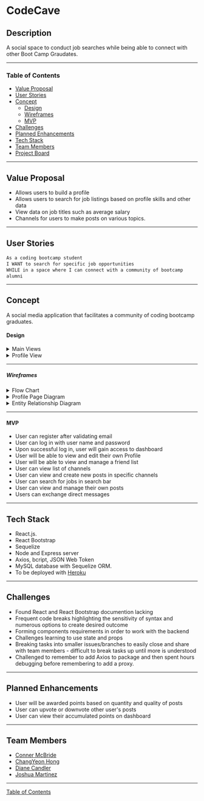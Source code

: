 # CodeCave

## Description 
A social space to conduct job searches while being able to connect with other Boot Camp Graudates.

---

### Table of Contents

- [Value Proposal](#value-proposal)
- [User Stories](#user-stories)
- [Concept](#concept)
  - [Design](#design)
  - [Wireframes](#wireframes)
  - [MVP](#mvp)
- [Challenges](#Challenges)
- [Planned Enhancements](#planned-enhancements)
- [Tech Stack](#tech-stack)
- [Team Members](#team-members)
- [Project Board](https://github.com/Group-5-Project-2/CodeCave/projects/1)

---


## Value Proposal

- Allows users to build a profile
- Allows users to search for job listings based on profile skills and other data
- View data on job titles such as average salary
- Channels for users to make posts on various topics.
---



## User Stories

```
As a coding bootcamp student
I WANT to search for specific job opportunities
WHILE in a space where I can connect with a community of bootcamp alumni
```

---

## Concept

A social media application that facilitates a community of coding bootcamp graduates.

#### Design

<details>
<summary>Main Views</summary>
<img src="client\public\images\LoginDrawIO.png" width = "600px">
</details>

<details>
<summary>Profile View</summary>
Coming soon...
</details>

---


##### Wireframes

<details>
  <summary>Flow Chart</summary>
  <img src="client\public\images\codecave.png" width = "600px">
</details>

<details>
  <summary>Profile Page Diagram</summary>
  <img src="client\public\images\ProfilePageDiagram.png" width = "600px">
</details>

<details>
<summary>Entity Relationship Diagram</summary>
<img src="client\public\images\code-cave-erd.png" width = "600px">
</details>

---

#### MVP

- User can register after validating email
- User can log in with user name and password
- Upon successful log in, user will gain access to dashboard
- User will be able to view and edit their own Profile
- User will be able to view and manage a friend list
- User can view list of channels
- User can view and create new posts in specific channels
- User can search for jobs in search bar
- User can view and manage their own posts
- Users can exchange direct messages
---

## Tech Stack

- React.js.
- React Bootstrap
- Sequelize
- Node and Express server
- Axios, bcript, JSON Web Token
- MySQL database with Sequelize ORM.
- To be deployed with [Heroku](https://www.heroku.com/platform)
---


## Challenges

- Found React and React Bootstrap documention lacking
- Frequent code breaks highlighting the sensitivity of syntax and numerous options to create desired outcome
- Forming components requirements in order to work with the backend 
- Challenges learning to use state and props
- Breaking tasks into smaller issues/branches to easily close and share with team members - difficult to break tasks up until more is understood
- Challenged to remember to add Axios to package and then spent hours debugging before remembering to add a proxy.
---


## Planned Enhancements
- User will be awarded points based on quantity and quality of posts
- User can upvote or downvote other user's posts
- User can view their accumulated points on dashboard
---


## Team Members

- <a href="https://github.com/CGMcBride">Conner McBride</a>
- <a href="https://github.com/chong0810">ChangYeon Hong</a>
- <a href="https://github.com/dianecandler">Diane Candler</a>
- <a href="https://github.com/JDMartinez1531">Joshua Martinez</a>

---

[Table of Contents](#table-of-contents)